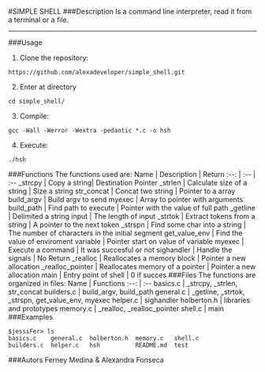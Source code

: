 #SIMPLE SHELL
###Description
Is a command line interpreter, read it from a terminal or a file.
***
###Usage
1. Clone the repository:
```console
https://github.com/alexadeveloper/simple_shell.git
```
2. Enter at directory
```console
cd simple_shell/
```
3. Compile:
```console
gcc -Wall -Werror -Wextra -pedantic *.c -o hsh
```
4. Execute:
```console
./hsh
```
###Functions
The functions used are: 
Name | Description | Return
:--: | :-- | :--
_strcpy | Copy a string| Destination Pointer
_strlen | Calculate size of a string | Size a string
str_concat | Concat two string | Pointer to a array
build_argv | Build argv to send myexec | Array to pointer with arguments
build_path | Find path to execute | Pointer with the value of full path
_getline | Delimited a string input | The length of input
_strtok | Extract tokens from a string | A pointer to the next token
_strspn | Find some char into a string | The number of characters in the initial segment
get_value_env | Find the value of enviroment variable | Pointer start on value of variable
myexec | Execute a command | It was succesful or not
sighandler | Handle the signals | No Return
_realloc | Reallocates a memory block | Pointer a new allocation
_realloc_pointer | Reallocates memory of a pointer | Pointer a new allocation
main | Entry point of shell |  0 if succes
###Files
The functions are organized in files:
Name | Functions
:--: | :--
basics.c | _strcpy, _strlen, str_concat
builders.c | build_argv, build_path
general.c | _getline, _strtok, _strspn, get_value_env, myexec
helper.c | sighandler
holberton.h | libraries and prototypes
memory.c | _realloc, _realloc_pointer
shell.c | main
###Examples
```console
$jessiFer> ls
basics.c    general.c  holberton.h  memory.c   shell.c
builders.c  helper.c   hsh          README.md  test
```
###Autors
Ferney Medina & Alexandra Fonseca
